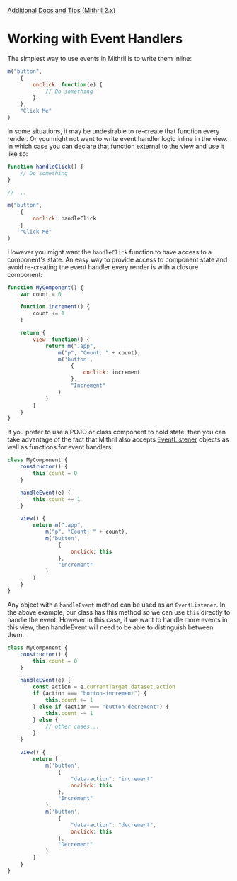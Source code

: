 [Additional Docs and Tips (Mithril 2.x)](./readme.md)

# Working with Event Handlers

The simplest way to use events in Mithril is to write them inline:

```javascript
m("button",
    {
        onclick: function(e) {
            // Do something
        }
    },
    "Click Me"
)
```

In some situations, it may be undesirable to re-create that function every render. Or you might not want to write event handler logic inline in the view. In which case you can declare that function external to the view and use it like so:

```javascript
function handleClick() {
    // Do something
}

// ...

m("button",
    {
        onclick: handleClick
    }
    "Click Me"
)
```

However you might want the `handleClick` function to have access to a component's state. An easy way to provide access to component state and avoid re-creating the event handler every render is with a closure component:

```javascript
function MyComponent() {
    var count = 0

    function increment() {
        count += 1
    }

    return {
        view: function() {
            return m(".app",
                m("p", "Count: " + count),
                m('button',
                    {
                        onclick: increment
                    },
                    "Increment"
                )
            )
        }
    }
}
```

If you prefer to use a POJO or class component to hold state, then you can take advantage of the fact that Mithril also accepts [EventListener](https://developer.mozilla.org/en-US/docs/Web/API/EventListener) objects as well as functions for event handlers:

```javascript
class MyComponent {
    constructor() {
        this.count = 0
    }

    handleEvent(e) {
        this.count += 1
    }

    view() {
        return m(".app",
            m("p", "Count: " + count),
            m('button',
                {
                    onclick: this
                },
                "Increment"
            )
        )
    }
}
```

Any object with a `handleEvent` method can be used as an `EventListener`. In the above example, our class has this method so we can use `this` directly to handle the event. However in this case, if we want to handle more events in this view, then handleEvent will need to be able to distinguish between them.

```javascript
class MyComponent {
    constructor() {
        this.count = 0
    }

    handleEvent(e) {
        const action = e.currentTarget.dataset.action
        if (action === "button-increment") {
            this.count += 1
        } else if (action === "button-decrement") {
            this.count -= 1
        } else {
            // other cases...
        }
    }

    view() {
        return [
            m('button',
                {
                    "data-action": "increment"
                    onclick: this
                },
                "Increment"
            ),
            m('button',
                {
                    "data-action": "decrement",
                    onclick: this
                },
                "Decrement"
            )
        ]
    }
}
```
